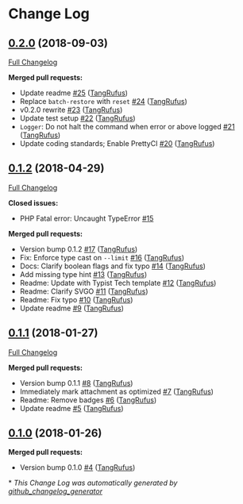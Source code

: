 # Change Log

## [0.2.0](https://github.com/TypistTech/image-optimize-command/tree/0.2.0) (2018-09-03)
[Full Changelog](https://github.com/TypistTech/image-optimize-command/compare/0.1.2...0.2.0)

**Merged pull requests:**

- Update readme [\#25](https://github.com/TypistTech/image-optimize-command/pull/25) ([TangRufus](https://github.com/TangRufus))
- Replace `batch-restore` with `reset` [\#24](https://github.com/TypistTech/image-optimize-command/pull/24) ([TangRufus](https://github.com/TangRufus))
- v0.2.0 rewrite [\#23](https://github.com/TypistTech/image-optimize-command/pull/23) ([TangRufus](https://github.com/TangRufus))
- Update test setup [\#22](https://github.com/TypistTech/image-optimize-command/pull/22) ([TangRufus](https://github.com/TangRufus))
- `Logger`: Do not halt the command when error or above logged [\#21](https://github.com/TypistTech/image-optimize-command/pull/21) ([TangRufus](https://github.com/TangRufus))
- Update coding standards; Enable PrettyCI [\#20](https://github.com/TypistTech/image-optimize-command/pull/20) ([TangRufus](https://github.com/TangRufus))

## [0.1.2](https://github.com/TypistTech/image-optimize-command/tree/0.1.2) (2018-04-29)
[Full Changelog](https://github.com/TypistTech/image-optimize-command/compare/0.1.1...0.1.2)

**Closed issues:**

- PHP Fatal error:  Uncaught TypeError [\#15](https://github.com/TypistTech/image-optimize-command/issues/15)

**Merged pull requests:**

- Version bump 0.1.2 [\#17](https://github.com/TypistTech/image-optimize-command/pull/17) ([TangRufus](https://github.com/TangRufus))
- Fix: Enforce type cast on `--limit` [\#16](https://github.com/TypistTech/image-optimize-command/pull/16) ([TangRufus](https://github.com/TangRufus))
- Docs: Clarify boolean flags and fix typo [\#14](https://github.com/TypistTech/image-optimize-command/pull/14) ([TangRufus](https://github.com/TangRufus))
- Add missing type hint [\#13](https://github.com/TypistTech/image-optimize-command/pull/13) ([TangRufus](https://github.com/TangRufus))
- Readme: Update with Typist Tech template [\#12](https://github.com/TypistTech/image-optimize-command/pull/12) ([TangRufus](https://github.com/TangRufus))
- Readme: Clarify SVGO [\#11](https://github.com/TypistTech/image-optimize-command/pull/11) ([TangRufus](https://github.com/TangRufus))
- Readme: Fix typo [\#10](https://github.com/TypistTech/image-optimize-command/pull/10) ([TangRufus](https://github.com/TangRufus))
- Update readme [\#9](https://github.com/TypistTech/image-optimize-command/pull/9) ([TangRufus](https://github.com/TangRufus))

## [0.1.1](https://github.com/TypistTech/image-optimize-command/tree/0.1.1) (2018-01-27)
[Full Changelog](https://github.com/TypistTech/image-optimize-command/compare/0.1.0...0.1.1)

**Merged pull requests:**

- Version bump 0.1.1 [\#8](https://github.com/TypistTech/image-optimize-command/pull/8) ([TangRufus](https://github.com/TangRufus))
- Immediately mark attachment as optimized [\#7](https://github.com/TypistTech/image-optimize-command/pull/7) ([TangRufus](https://github.com/TangRufus))
- Readme: Remove badges [\#6](https://github.com/TypistTech/image-optimize-command/pull/6) ([TangRufus](https://github.com/TangRufus))
- Update readme [\#5](https://github.com/TypistTech/image-optimize-command/pull/5) ([TangRufus](https://github.com/TangRufus))

## [0.1.0](https://github.com/TypistTech/image-optimize-command/tree/0.1.0) (2018-01-26)
**Merged pull requests:**

- Version bump 0.1.0 [\#4](https://github.com/TypistTech/image-optimize-command/pull/4) ([TangRufus](https://github.com/TangRufus))



\* *This Change Log was automatically generated by [github_changelog_generator](https://github.com/skywinder/Github-Changelog-Generator)*
